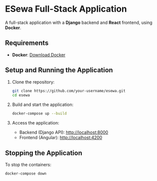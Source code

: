 # ESewa Full-Stack Application

A full-stack application with a **Django** backend and **React** frontend, using **Docker**.

## Requirements

- **Docker**: [Download Docker](https://www.docker.com/get-started)

## Setup and Running the Application

1. Clone the repository:

    ```bash
    git clone https://github.com/your-username/esewa.git
    cd esewa
    ```

2. Build and start the application:

    ```bash
    docker-compose up --build
    ```

3. Access the application:

    - Backend (Django API): [http://localhost:8000](http://localhost:8000)
    - Frontend (Angular): [http://localhost:4200](http://localhost:4200)

## Stopping the Application

To stop the containers:

```bash
docker-compose down
